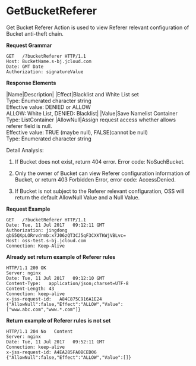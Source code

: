 # GetBucketReferer

Get Bucket Referer Action is used to view Referer relevant configuration of Bucket anti-theft chain. 

**Request Grammar**
```
GET   /?bucketReferer HTTP/1.1
Host: BucketName.s-bj.jcloud.com
Date: GMT Date
Authorization: signatureValue
```
**Response Elements**

|Name|Description|
|Effect|Blacklist and White List set <br>Type: Enumerated character string<br>Effective value: DENIED or ALLOW<br>ALLOW: White List, DENIED: Blacklist|
|Value|Save Namelist Container<br>Type: List<String>Container
|AllowNull|Assign request access whether allows referer field is null. <br>Effective value: TRUE (maybe null), FALSE(cannot be null)<br>Type: Enumerated character string

Detail Analysis:
1. If Bucket does not exist, return 404 error. Error code: NoSuchBucket.

2. Only the owner of Bucket can view Referer configuration information of Bucket, or return 403 Forbidden Error, error code: AccessDenied.

3. If Bucket is not subject to the Referer relevant configuration, OSS will return the default AllowNull Value and a Null Value.

**Request Example**
```
GET   /?bucketReferer HTTP/1.1
Date: Tue, 11 Jul 2017   09:12:11 GMT
Authorization: jingdong   qbS5QXpLORrvdrmb:x7J06zQT3CJ5qF3CXKTKWjVBLvc=
Host: oss-test.s-bj.jcloud.com
Connection: Keep-Alive
```

**Already set return example of Referer rules**
```
HTTP/1.1 200 OK
Server: nginx
Date: Tue, 11 Jul 2017   09:12:10 GMT
Content-Type:   application/json;charset=UTF-8
Content-Length: 43
Connection: keep-alive
x-jss-request-id:   A84C875C916A1E24
{"AllowNull":false,"Effect":"ALLOW","Value":["www.abc.com","www.*.com"]}
```

**Return example of Referer rules is not set**
```
HTTP/1.1 204 No   Content
Server: nginx
Date: Tue, 11 Jul 2017   09:52:11 GMT
Connection: keep-alive
x-jss-request-id: A4EA285FA0BCED06
{"AllowNull":false,"Effect":"ALLOW","Value":[]}
```
